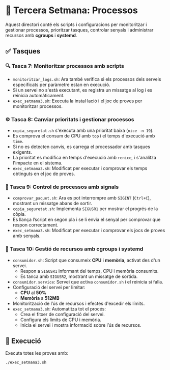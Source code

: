 # 📁 Tercera Setmana: Processos

Aquest directori conté els scripts i configuracions per monitoritzar i gestionar processos, prioritzar tasques, controlar senyals i administrar recursos amb **cgroups** i **systemd**.

## ✅ Tasques

### 🔍 Tasca 7: Monitoritzar processos amb scripts  
- `monitoritzar_logs.sh`: Ara també verifica si els processos dels serveis especificats per paràmetre estan en execució.  
- Si un servei no s'està executant, es registra un missatge al log i es reinicia automàticament.  
- `exec_setmana3.sh`: Executa la instal·lació i el joc de proves per monitoritzar processos.  

### ⚙️ Tasca 8: Canviar prioritats i gestionar processos  
- `copia_seguretat.sh` s'executa amb una prioritat baixa (`nice -n 19`).  
- Es comprova el consum de CPU amb `top` i el temps d'execució amb `time`.  
- Si no es detecten canvis, es carrega el processador amb tasques exigents.  
- La prioritat es modifica en temps d'execució amb `renice`, i s'analitza l'impacte en el sistema.  
- `exec_setmana3.sh`: Modificat per executar i comprovar els temps obtinguts en el joc de proves.  

### 🚦 Tasca 9: Control de processos amb signals  
- `comprovar_paquet.sh`: Ara es pot interrompre amb `SIGINT` (`Ctrl+C`), mostrant un missatge abans de sortir.  
- `copia_seguretat.sh`: Implementa `SIGUSR1` per mostrar el progrés de la còpia.  
- Es llança l’script en segon pla i se li envia el senyal per comprovar que respon correctament.  
- `exec_setmana3.sh`: Modificat per executar i comprovar els jocs de proves amb senyals.  

### 🔧 Tasca 10: Gestió de recursos amb cgroups i systemd  
- `consumidor.sh`: Script que consumeix **CPU** i **memòria**, activat des d'un servei.  
  - Respon a `SIGUSR1` informant del temps, CPU i memòria consumits.  
  - Es tanca amb `SIGUSR2`, mostrant un missatge de sortida.  
- `consumidor.service`: Servei que activa `consumidor.sh` i el reinicia si falla.  
- Configuració del servei per limitar:  
  - **CPU** al **50%**  
  - **Memòria** a **512MB**  
- Monitorització de l’ús de recursos i efectes d'excedir els límits.  
- `exec_setmana3.sh`: Automatitza tot el procés:  
  - Crea el fitxer de configuració del servei.  
  - Configura els límits de CPU i memòria.  
  - Inicia el servei i mostra informació sobre l’ús de recursos.  

## 🚀 Execució  
Executa totes les proves amb:  
```bash
./exec_setmana3.sh
